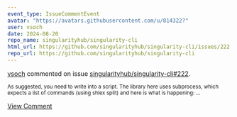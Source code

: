 ```yaml
---
event_type: IssueCommentEvent
avatar: "https://avatars.githubusercontent.com/u/814322?"
user: vsoch
date: 2024-08-20
repo_name: singularityhub/singularity-cli
html_url: https://github.com/singularityhub/singularity-cli/issues/222
repo_url: https://github.com/singularityhub/singularity-cli
---
```


<a href='https://github.com/vsoch' target='_blank'>vsoch</a> commented on issue <a href='https://github.com/singularityhub/singularity-cli/issues/222' target='_blank'>singularityhub/singularity-cli#222</a>.

<small>As suggested, you need to write into a script. The library here uses subprocess, which expects a list of commands (using shlex split) and here is what is happening:...</small>

<a href='https://github.com/singularityhub/singularity-cli/issues/222' target='_blank'>View Comment</a>